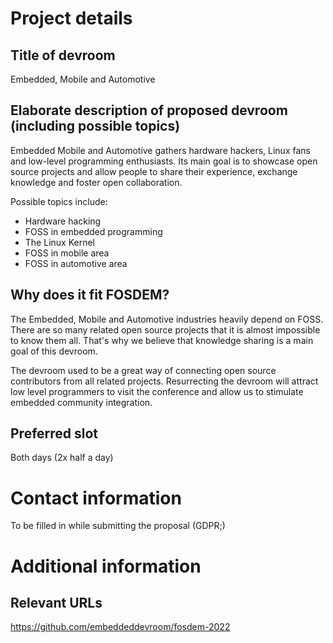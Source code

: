 # Project details
## Title of devroom

Embedded, Mobile and Automotive

## Elaborate description of proposed devroom (including possible topics)

Embedded Mobile and Automotive gathers hardware hackers, Linux fans
and low-level programming enthusiasts. Its main goal is to showcase
open source projects and allow people to share their experience,
exchange knowledge and foster open collaboration.

Possible topics include:
* Hardware hacking
* FOSS in embedded programming
* The Linux Kernel
* FOSS in mobile area
* FOSS in automotive area

## Why does it fit FOSDEM?

The Embedded, Mobile and Automotive industries heavily depend on
FOSS. There are so many related open source projects that it is almost
impossible to know them all. That's why we believe that knowledge
sharing is a main goal of this devroom.

The devroom used to be a great way of connecting open source
contributors from all related projects. Resurrecting the devroom will
attract low level programmers to visit the conference and allow us to
stimulate embedded community integration.

## Preferred slot

Both days (2x half a day)

# Contact information

To be filled in while submitting the proposal (GDPR;)

# Additional information
## Relevant URLs
https://github.com/embeddeddevroom/fosdem-2022
